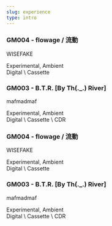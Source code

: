 ```yaml
---
slug: experience
type: intro
---
```

<!-- discography -->


### GM004 - flowage / 流動

WISEFAKE

Experimental, Ambient<br>
Digital \ Cassette


### GM003 - B​.​T​.​R. [By Th​(​.​_​.​) River]

mafmadmaf

Experimental, Ambient<br>
Digital \ Cassette \ CDR
 
<!-- lang -->

### GM004 - flowage / 流動

WISEFAKE

Experimental, Ambient<br>
Digital \ Cassette


### GM003 - B​.​T​.​R. [By Th​(​.​_​.​) River]

mafmadmaf

Experimental, Ambient<br>
Digital \ Cassette \ CDR